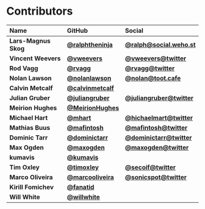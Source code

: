 # Contributors

| Name | GitHub | Social |
| :--- | :--- | :--- |
| **Lars-Magnus Skog** | [**@ralphtheninja**](https://github.com/ralphtheninja) | [**@ralph@social.weho.st**](https://social.weho.st/@ralph) |
| **Vincent Weevers** | [**@vweevers**](https://github.com/vweevers) | [**@vweevers@twitter**](https://twitter.com/vweevers) |
| **Rod Vagg** | [**@rvagg**](https://github.com/rvagg) | [**@rvagg@twitter**](https://twitter.com/rvagg) |
| **Nolan Lawson** | [**@nolanlawson**](https://github.com/nolanlawson) | [**@nolan@toot.cafe**](https://toot.cafe/@nolan) |
| **Calvin Metcalf** | [**@calvinmetcalf**](https://github.com/calvinmetcalf) |  |
| **Julian Gruber** | [**@juliangruber**](https://github.com/juliangruber) | [**@juliangruber@twitter**](https://twitter.com/juliangruber) |
| **Meirion Hughes** | [**@MeirionHughes**](https://github.com/MeirionHughes) |  |
| **Michael Hart** | [**@mhart**](https://github.com/mhart) | [**@hichaelmart@twitter**](https://twitter.com/hichaelmart) |
| **Mathias Buus** | [**@mafintosh**](https://github.com/mafintosh) | [**@mafintosh@twitter**](https://twitter.com/mafintosh) |
| **Dominic Tarr** | [**@dominictarr**](https://github.com/dominictarr) | [**@dominictarr@twitter**](https://twitter.com/dominictarr) |
| **Max Ogden** | [**@maxogden**](https://github.com/maxogden) | [**@maxogden@twitter**](https://twitter.com/maxogden) |
| **kumavis** | [**@kumavis**](https://github.com/kumavis) |  |
| **Tim Oxley** | [**@timoxley**](https://github.com/timoxley) | [**@secoif@twitter**](https://twitter.com/secoif) |
| **Marco Oliveira** | [**@marcooliveira**](https://github.com/marcooliveira) | [**@sonicspot@twitter**](https://twitter.com/sonicspot) |
| **Kirill Fomichev** | [**@fanatid**](https://github.com/fanatid) |  |
| **Will White** | [**@willwhite**](https://github.com/willwhite) |  |

